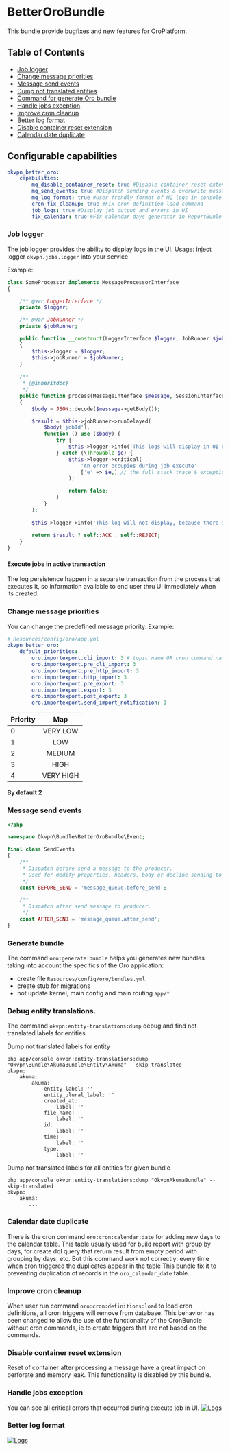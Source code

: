 #  BetterOroBundle

This bundle provide bugfixes and new features for OroPlatform.

Table of Contents
-----------------
 - [Job logger](#job-logger)
 - [Change message priorities](#change-message-priorities)
 - [Message send events](#message-send-events)
 - [Dump not translated entities](#debug-entity-translations)
 - [Command for generate Oro bundle](#generate-bundle)
 - [Handle jobs exception](#handle-jobs-exception)
 - [Improve cron cleanup](#improve-cron-cleanup)
 - [Better log format](#better-log-format)
 - [Disable container reset extension](#disable-container-reset-extension)
 - [Calendar date duplicate](#calendar-date-duplicate)

## Configurable capabilities

```yml
okvpn_better_oro:
    capabilities:
        mq_disable_container_reset: true #Disable container reset extension for performance
        mq_send_events: true #Dispatch sending events & overwrite message priority of queue processing
        mq_log_format: true #User frendly format of MQ logs in console (tty)
        cron_fix_cleanup: true #Fix cron definition load command
        job_logs: true #Display job output and errors in UI
        fix_calendar: true #Fix calendar days generator in ReportBunle 
```

### Job logger
The job logger provides the ability to display logs in the UI. Usage: inject logger `okvpn.jobs.logger` into your service

Example:

```php
class SomeProcessor implements MessageProcessorInterface
{

    /** @var LoggerInterface */
    private $logger;

    /** @var JobRunner */
    private $jobRunner;

    public function __construct(LoggerInterface $logger, JobRunner $jobRunner)
    {
        $this->logger = $logger;
        $this->jobRunner = $jobRunner;
    }
    
    /**
     * {@inheritdoc}
     */
    public function process(MessageInterface $message, SessionInterface $session)
    {
        $body = JSON::decode($message->getBody());

        $result = $this->jobRunner->runDelayed(
            $body['jobId'],
            function () use ($body) {
                try {
                    $this->logger->info('This logs will display in UI on the given root jobs page.')
                } catch (\Throwable $e) {
                    $this->logger->critical(
                        'An error occupies during job execute'
                        ['e' => $e,] // the full stack trace & exception message will display on the job page.
                    );

                    return false;
                }
            }
        );
        
        $this->logger->info('This log will not display, because there isn\'t active job');
        
        return $result ? self::ACK : self::REJECT;
    }
}

```

#### Execute jobs in active transaction

The log persistence happen in a separate transaction from the process that executes it, so information available to end user 
thru UI immediately when its created.


### Change message priorities

You can change the predefined message priority. Example: 

```yml
# Resources/config/oro/app.yml
okvpn_better_oro:
    default_priorities:
        oro.importexport.cli_import: 3 # topic name OR cron command name OR process definition name(worklfow bundle)
        oro.importexport.pre_cli_import: 3
        oro.importexport.pre_http_import: 3
        oro.importexport.http_import: 3
        oro.importexport.pre_export: 3
        oro.importexport.export: 3
        oro.importexport.post_export: 3
        oro.importexport.send_import_notification: 1
```

| Priority | Map |
|-----|:------:|
| 0 | VERY LOW  |
| 1 | LOW |
| 2 | MEDIUM |
| 3 | HIGH |
| 4 | VERY HIGH |

**By default 2**

### Message send events

```php
<?php

namespace Okvpn\Bundle\BetterOroBundle\Event;

final class SendEvents
{
    /**
     * Dispatch before send a message to the producer.
     * Used for modify properties, headers, body or decline sending to producer
     */
    const BEFORE_SEND = 'message_queue.before_send';

    /**
     * Dispatch after send message to producer.
     */
    const AFTER_SEND = 'message_queue.after_send';
}

```

### Generate bundle

The command `oro:generate:bundle` helps you generates new bundles taking into account the specifics of the Oro application:

- create file `Resources/config/oro/bundles.yml`
- create stub for migrations
- not update kernel, main config and main routing `app/*`

### Debug entity translations.

The command `okvpn:entity-translations:dump` debug and find not translated labels for entities

Dump not translated labels for entity
```
php app/console okvpn:entity-translations:dump "Okvpn\Bundle\AkumaBundle\Entity\Akuma" --skip-translated
okvpn:
    akuma:
        akuma:
            entity_label: ''
            entity_plural_label: ''
            created_at:
                label: ''
            file_name:
                label: ''
            id:
                label: ''
            time:
                label: ''
            type:
                label: ''
```

Dump not translated labels for all entities for given bundle
```
php app/console okvpn:entity-translations:dump "OkvpnAkumaBundle" --skip-translated
okvpn:
    akuma:
       ...
```

### Calendar date duplicate

There is the cron command `oro:cron:calendar:date` for adding new days to the calendar table. This table usually
used for build report with group by days, for create dql query that rerurn result from empty period with grouping by days, etc.
But this command work not correctly: every time when cron triggered the duplicates appear in the table
This bundle fix it to preventing duplication of records in the `oro_calendar_date` table.

### Improve cron cleanup

When user run command `oro:cron:definitions:load` to load cron definitions, all cron triggers will remove from database.
This behavior has been changed to allow the use of the functionality of the CronBundle without cron commands, ie to create triggers 
that are not based on the commands.

### Disable container reset extension

Reset of container after processing a message have a great impact on perforate and memory leak. 
This functionality is disabled by this bundle.

### Handle jobs exception

You can see all critical errors that occurred during execute job in UI.
[![Logs](./Resources/docs/jobs.png)](./Resources/docs/jobs.png)

### Better log format

[![Logs](./Resources/docs/logs.png)](./Resources/docs/logs.png)
